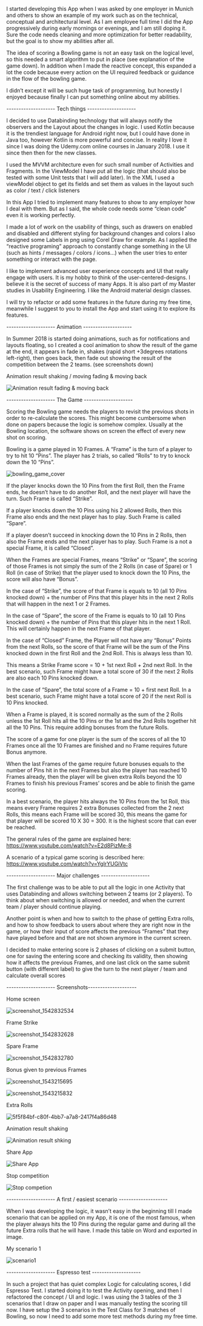 I started developing this App when I was asked by one employer in Munich and others to show an example of my work such as on the technical, conceptual and architectural level. As I am employee full time I did the App progressively during early mornings or evenings, and I am still doping it. Sure the code needs cleaning and more optimization for better readability, but the goal is to show my abilities after all. 

The idea of scoring a Bowling game is not an easy task on the logical level, so this needed a smart algorithm to put in place (see explanation of the game down). In addition when I made the reactive concept, this expanded a lot the code because every action on the UI required feedback or guidance in the flow of the bowling game.

I didn’t except it will be such huge task of programming, but honestly I enjoyed because finally I can put something online about my abilities.


--------------------  Tech things -------------------- 

I decided to use Databinding technology that will always notify the observers and the Layout about the changes in logic. I used Kotlin because it is the trendiest language for Android right now, but I could have done in Java too, however Kotlin is more powerful and concise. In reality I love it since I was doing the Udemy.com online courses in January 2018. I use it since then then for the new classes. 

I used the MVVM architecture even for such small number of Activities and Fragments. In the ViewModel I have put all the logic (that should also be tested with some Unit tests that I will add later). In the XML I used a viewModel object to get its fields and set them as values in the layout such as color / text / click listeners

In this App I tried to implement many features to show to any employer how I deal with them. But as I said, the whole code needs some “clean code” even it is working perfectly. 

I made a lot of work on the usability of things, such as drawers on enabled and disabled and different styling for background changes and colors
I also designed some Labels in png using Corel Draw for example. As I applied the “reactive programing” approach to constantly change something in the UI (such as hints / messages / colors / icons…) when the user tries to enter something or interact with the page.

I like to implement advanced user experience concepts and UI that really engage with users. It is my hobby to think of the user-centered-designs. I believe it is the secret of success of many Apps. It is also part of my Master studies in Usability Engineering. I like the Android material design classes.

I will try to refactor or add some features in the future during my free time, meanwhile I suggest to you to install the App and start using it to explore its features.


--------------------  Animation -------------------- 

In Summer 2018 is started doing animations, such as for notifications and layouts floating, so I created a cool animation to show the result of the game at the end, it appears in fade in, shakes (rapid short +3degrees rotations left-right), then goes back, then fade out showing the result of the competition between the 2 teams. (see screenshots down)

Animation result shaking / moving fading & moving back

![Animation result fading & moving back](https://user-images.githubusercontent.com/20923486/48657182-0a7a9100-ea2e-11e8-9a8b-e83804f8c576.png)


--------------------  The Game -------------------- 

Scoring the Bowling game needs the players to revisit the previous shots in order to re-calculate the scores. This might become cumbersome when done on papers because the logic is somehow complex. Usually at the Bowling location, the software shows on screen the effect of every new shot on scoring.

Bowling is a game played in 10 Frames. A “Frame” is the turn of a player to try to hit 10 “Pins”. The player has 2 trials, so called “Rolls” to try to knock down the 10 “Pins”.

![bowling_game_cover](https://user-images.githubusercontent.com/20923486/48757534-5da64b00-ec9d-11e8-89d8-8521fc3ee388.jpg)

If the player knocks down the 10 Pins from the first Roll, then the Frame ends, he doesn’t have to do another Roll, and the next player will have the turn. Such Frame is called “Strike”.

If a player knocks down the 10 Pins using his 2 allowed Rolls, then this Frame also ends and the next player has to play. Such Frame is called “Spare”.

If a player doesn’t succeed in knocking down the 10 Pins in 2 Rolls, then also the Frame ends and the next player has to play. Such Frame is a not a special Frame, it is called “Closed”.

When the Frames are special Frames, means “Strike” or “Spare”, the scoring of those Frames is not simply the sum of the 2 Rolls (in case of Spare) or 1 Roll (in case of Strike) that the player used to knock down the 10 Pins, the score will also have “Bonus”.

In the case of “Strike”, the score of that Frame is equals to 10 (all 10 Pins knocked down) + the number of Pins that this player hits in the next 2 Rolls that will happen in the next 1 or 2 Frames.

In the case of “Spare”, the score of the Frame is equals to 10 (all 10 Pins knocked down) + the number of Pins that this player hits in the next 1 Roll. This will certainly happen in the next Frame of that player.

In the case of “Closed” Frame, the Player will not have any “Bonus” Points from the next Rolls, so the score of that Frame will be the sum of the Pins knocked down in the first Roll and the 2nd Roll. This is always less than 10.

This means a Strike Frame score = 10 + 1st next Roll + 2nd next Roll. In the best scenario, such Frame might have a total score of 30 if the next 2 Rolls are also each 10 Pins knocked down.

In the case of “Spare”, the total score of a Frame = 10 + first next Roll. In a best scenario, such Frame might have a total score of 20 if the next Roll is 10 Pins knocked.

When a Frame is played, it is scored normally as the sum of the 2 Rolls unless the 1st Roll hits all the 10 Pins or the 1st and the 2nd Rolls together hit all the 10 Pins. This require adding bonuses from the future Rolls.

The score of a game for one player is the sum of the scores of all the 10 Frames once all the 10 Frames are finished and no Frame requires future Bonus anymore. 

When the last Frames of the game require future bonuses equals to the number of Pins hit in the next Frames but also the player has reached 10 Frames already, then the player will be given extra Rolls beyond the 10 Frames to finish his previous Frames’ scores and be able to finish the game scoring.

In a best scenario, the player hits always the 10 Pins from the 1st Roll, this means every Frame requires 2 extra Bonuses collected from the 2 next Rolls, this means each Frame will be scored 30, this means the game for that player will be scored 10 X 30 = 300. It is the highest score that can ever be reached.

The general rules of the game are explained here:
https://www.youtube.com/watch?v=E2d8PizMe-8

A scenario of a typical game scoring is described here:
https://www.youtube.com/watch?v=YgIrYUGiVtc 


--------------------  Major challenges -------------------- 

The first challenge was to be able to put all the logic in one Activity that uses Databinding and allows switching between 2 teams (or 2 players). To think about when switching is allowed or needed, and when the current team / player should continue playing.

Another point is when and how to switch to the phase of getting Extra rolls, and how to show feedback to users about where they are right now in the game, or how their input of score affects the previous “Frames” that they have played before and that are not shown anymore in the current screen.

I decided to make entering score is 2 phases of clicking on a submit button, one for saving the entering score and checking its validity, then showing how it affects the previous Frames, and one last click on the same submit button (with different label) to give the turn to the next player / team and calculate overall scores


--------------------  Screenshots-------------------- 

Home screen

![screenshot_1542832534](https://user-images.githubusercontent.com/20923486/48867119-7580ea80-edd5-11e8-91aa-3b81fddeabc5.png)

Frame Strike

![screenshot_1542832628](https://user-images.githubusercontent.com/20923486/48997713-2201fa00-f151-11e8-9f9b-86a8ac3286cb.png)

Spare Frame

![screenshot_1542832780](https://user-images.githubusercontent.com/20923486/48997755-43fb7c80-f151-11e8-99e6-ae533628993c.png)

Bonus given to previous Frames

![screenshot_1543215695](https://user-images.githubusercontent.com/20923486/48997835-86bd5480-f151-11e8-89dd-e1c4092e27a4.png)

![screenshot_1543215832](https://user-images.githubusercontent.com/20923486/48997913-d69c1b80-f151-11e8-893c-73d301af528b.png)

Extra Rolls

![5f5f84bf-c80f-4bb7-a7a8-2417f4a86d48](https://user-images.githubusercontent.com/20923486/49045420-3dace500-f1d1-11e8-9467-ed7f47700775.jpg)

Animation result shaking

![Animation result shking](https://user-images.githubusercontent.com/20923486/48657147-cf785d80-ea2d-11e8-818a-c29dd5fef11f.png)

Share App

![Share App](https://user-images.githubusercontent.com/20923486/48657194-46155b00-ea2e-11e8-8112-8a60368d2d39.png)

Stop competition

![Stop competion](https://user-images.githubusercontent.com/20923486/48657220-73620900-ea2e-11e8-94fc-4e2b9309af68.png) 


--------------------  A first / easiest scenario --------------------

When I was developing the logic, it wasn’t easy in the beginning till I made scenario that can be applied on my App, it is one of the most famous, when the player always hits the 10 Pins during the regular game and during all the future Extra rolls that he will have. I made this table on Word and exported in image. 

My scenario 1

![scenario1](https://user-images.githubusercontent.com/20923486/49044007-df7e0300-f1cc-11e8-994e-4f04d6d3081c.jpg)


--------------------  Espresso test --------------------

In such a project that has quiet complex Logic for calculating scores, I did Espresso Test. I started doing it to test the Activity opening, and then I refactored the concept / UI and logic. I was using the 3 tables of the 3 scenarios that I draw on paper and I was manually testing the scoring till now. I have setup the 3 scenarios in the Test Class for 3 matches of Bowling, so now I need to add some more test methods during my free time.
